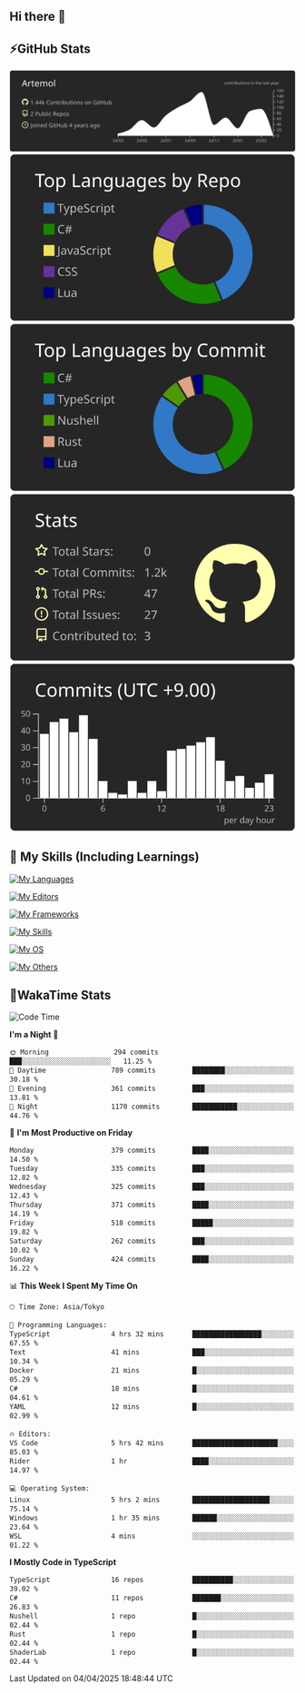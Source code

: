 ## Hi there 👋
<!--
**Artemol/Artemol** is a ✨ _special_ ✨ repository because its `README.md` (this file) appears on your GitHub profile.

Here are some ideas to get you started:

- 🔭 I’m currently working on ...
- 🌱 I’m currently learning ...
- 👯 I’m looking to collaborate on ...
- 🤔 I’m looking for help with ...
- 💬 Ask me about ...
- 📫 How to reach me: ...
- 😄 Pronouns: ...
- ⚡ Fun fact: ...
-->

## ⚡GitHub Stats
[![](https://raw.githubusercontent.com/Artemol/Artemol/main/profile-summary-card-output/apprentice/0-profile-details.svg)](https://github.com/vn7n24fzkq/github-profile-summary-cards)
[![](https://raw.githubusercontent.com/Artemol/Artemol/main/profile-summary-card-output/apprentice/1-repos-per-language.svg)](https://github.com/vn7n24fzkq/github-profile-summary-cards) [![](https://raw.githubusercontent.com/Artemol/Artemol/main/profile-summary-card-output/apprentice/2-most-commit-language.svg)](https://github.com/vn7n24fzkq/github-profile-summary-cards)
[![](https://raw.githubusercontent.com/Artemol/Artemol/main/profile-summary-card-output/apprentice/3-stats.svg)](https://github.com/vn7n24fzkq/github-profile-summary-cards) [![](https://raw.githubusercontent.com/Artemol/Artemol/main/profile-summary-card-output/apprentice/4-productive-time.svg)](https://github.com/vn7n24fzkq/github-profile-summary-cards)

## 🌱 My Skills (Including Learnings)

<!--
### Languages
-->
[![My Languages](https://skillicons.dev/icons?i=ts,py,cs,dotnet,rust,go,c,matlab,css)](https://skillicons.dev)

<!--
### Editors
-->
[![My Editors](https://skillicons.dev/icons?i=vscode,neovim,vim,visualstudio,idea)](https://skillicons.dev)

<!--
### Frameworks
-->
[![My Frameworks](https://skillicons.dev/icons?i=react,nestjs,vite,tailwind,tauri,electron,remix,nextjs,fastapi)](https://skillicons.dev)

<!--
### Tools
-->
[![My Skills](https://skillicons.dev/icons?i=git,nodejs,docker,unity,postman,bun,discord,cloudflare,bash,prometheus,grafana,obsidian)](https://skillicons.dev)

<!--
### OS
-->
[![My OS](https://skillicons.dev/icons?i=windows,ubuntu)](https://skillicons.dev)

<!--
### Others
-->
[![My Others](https://skillicons.dev/icons?i=github,raspberrypi,gcp)](https://skillicons.dev)

## 💬WakaTime Stats
<!--START_SECTION:waka-->
![Code Time](http://img.shields.io/badge/Code%20Time-512%20hrs%2031%20mins-blue)

**I'm a Night 🦉** 

```text
🌞 Morning                294 commits         ███░░░░░░░░░░░░░░░░░░░░░░   11.25 % 
🌆 Daytime                789 commits         ████████░░░░░░░░░░░░░░░░░   30.18 % 
🌃 Evening                361 commits         ███░░░░░░░░░░░░░░░░░░░░░░   13.81 % 
🌙 Night                  1170 commits        ███████████░░░░░░░░░░░░░░   44.76 % 
```
📅 **I'm Most Productive on Friday** 

```text
Monday                   379 commits         ████░░░░░░░░░░░░░░░░░░░░░   14.50 % 
Tuesday                  335 commits         ███░░░░░░░░░░░░░░░░░░░░░░   12.82 % 
Wednesday                325 commits         ███░░░░░░░░░░░░░░░░░░░░░░   12.43 % 
Thursday                 371 commits         ████░░░░░░░░░░░░░░░░░░░░░   14.19 % 
Friday                   518 commits         █████░░░░░░░░░░░░░░░░░░░░   19.82 % 
Saturday                 262 commits         ███░░░░░░░░░░░░░░░░░░░░░░   10.02 % 
Sunday                   424 commits         ████░░░░░░░░░░░░░░░░░░░░░   16.22 % 
```


📊 **This Week I Spent My Time On** 

```text
🕑︎ Time Zone: Asia/Tokyo

💬 Programming Languages: 
TypeScript               4 hrs 32 mins       █████████████████░░░░░░░░   67.55 % 
Text                     41 mins             ███░░░░░░░░░░░░░░░░░░░░░░   10.34 % 
Docker                   21 mins             █░░░░░░░░░░░░░░░░░░░░░░░░   05.29 % 
C#                       18 mins             █░░░░░░░░░░░░░░░░░░░░░░░░   04.61 % 
YAML                     12 mins             █░░░░░░░░░░░░░░░░░░░░░░░░   02.99 % 

🔥 Editors: 
VS Code                  5 hrs 42 mins       █████████████████████░░░░   85.03 % 
Rider                    1 hr                ████░░░░░░░░░░░░░░░░░░░░░   14.97 % 

💻 Operating System: 
Linux                    5 hrs 2 mins        ███████████████████░░░░░░   75.14 % 
Windows                  1 hr 35 mins        ██████░░░░░░░░░░░░░░░░░░░   23.64 % 
WSL                      4 mins              ░░░░░░░░░░░░░░░░░░░░░░░░░   01.22 % 
```

**I Mostly Code in TypeScript** 

```text
TypeScript               16 repos            ██████████░░░░░░░░░░░░░░░   39.02 % 
C#                       11 repos            ███████░░░░░░░░░░░░░░░░░░   26.83 % 
Nushell                  1 repo              █░░░░░░░░░░░░░░░░░░░░░░░░   02.44 % 
Rust                     1 repo              █░░░░░░░░░░░░░░░░░░░░░░░░   02.44 % 
ShaderLab                1 repo              █░░░░░░░░░░░░░░░░░░░░░░░░   02.44 % 
```




 Last Updated on 04/04/2025 18:48:44 UTC
<!--END_SECTION:waka-->

